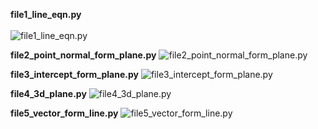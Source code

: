 **file1_line_eqn.py**<br><br>
![file1_line_eqn.py](https://raw.githubusercontent.com/saarthdeshpande/FSF-mathematics-python-code-archive/master/FSF-2020/calculus-of-several-variables/geometry-of-planes-and-curves/equations-of-planes-and-lines/file1_line_eqn.gif)

**file2_point_normal_form_plane.py**
![file2_point_normal_form_plane.py](https://raw.githubusercontent.com/saarthdeshpande/FSF-mathematics-python-code-archive/master/FSF-2020/calculus-of-several-variables/geometry-of-planes-and-curves/equations-of-planes-and-lines/file2_point_normal_form_plane.gif)

**file3_intercept_form_plane.py**
![file3_intercept_form_plane.py](https://raw.githubusercontent.com/saarthdeshpande/FSF-mathematics-python-code-archive/master/FSF-2020/calculus-of-several-variables/geometry-of-planes-and-curves/equations-of-planes-and-lines/file3_intercept_form_plane.gif)

**file4_3d_plane.py**
![file4_3d_plane.py](https://raw.githubusercontent.com/saarthdeshpande/FSF-mathematics-python-code-archive/master/FSF-2020/calculus-of-several-variables/geometry-of-planes-and-curves/equations-of-planes-and-lines/file4_3d_plane.gif)

**file5_vector_form_line.py**
![file5_vector_form_line.py](https://raw.githubusercontent.com/saarthdeshpande/FSF-mathematics-python-code-archive/master/FSF-2020/calculus-of-several-variables/geometry-of-planes-and-curves/equations-of-planes-and-lines/file5_vector_form_line.gif)
